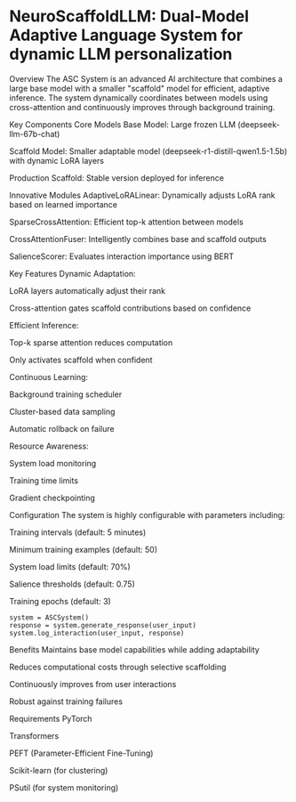 # NeuroScaffoldLLM: Dual-Model Adaptive Language System for dynamic LLM personalization

Overview
The ASC System is an advanced AI architecture that combines a large base model with a smaller "scaffold" model for efficient, adaptive inference. The system dynamically coordinates between models using cross-attention and continuously improves through background training.

Key Components
Core Models
Base Model: Large frozen LLM (deepseek-llm-67b-chat)

Scaffold Model: Smaller adaptable model (deepseek-r1-distill-qwen1.5-1.5b) with dynamic LoRA layers

Production Scaffold: Stable version deployed for inference

Innovative Modules
AdaptiveLoRALinear: Dynamically adjusts LoRA rank based on learned importance

SparseCrossAttention: Efficient top-k attention between models

CrossAttentionFuser: Intelligently combines base and scaffold outputs

SalienceScorer: Evaluates interaction importance using BERT

Key Features
Dynamic Adaptation:

LoRA layers automatically adjust their rank

Cross-attention gates scaffold contributions based on confidence

Efficient Inference:

Top-k sparse attention reduces computation

Only activates scaffold when confident

Continuous Learning:

Background training scheduler

Cluster-based data sampling

Automatic rollback on failure

Resource Awareness:

System load monitoring

Training time limits

Gradient checkpointing

Configuration
The system is highly configurable with parameters including:

Training intervals (default: 5 minutes)

Minimum training examples (default: 50)

System load limits (default: 70%)

Salience thresholds (default: 0.75)

Training epochs (default: 3)

```
system = ASCSystem()
response = system.generate_response(user_input)
system.log_interaction(user_input, response)
```

Benefits
Maintains base model capabilities while adding adaptability

Reduces computational costs through selective scaffolding

Continuously improves from user interactions

Robust against training failures

Requirements
PyTorch

Transformers

PEFT (Parameter-Efficient Fine-Tuning)

Scikit-learn (for clustering)

PSutil (for system monitoring)
